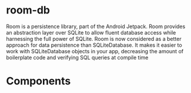 # room-db
Room is a persistence library, part of the Android Jetpack. Room provides an abstraction layer over SQLite to allow fluent database access while harnessing the full power of SQLite. Room is now considered as a better approach for data persistence than SQLiteDatabase.
It makes it easier to work with SQLiteDatabase objects in your app, decreasing the amount of boilerplate code and verifying SQL queries at compile time
# Components
